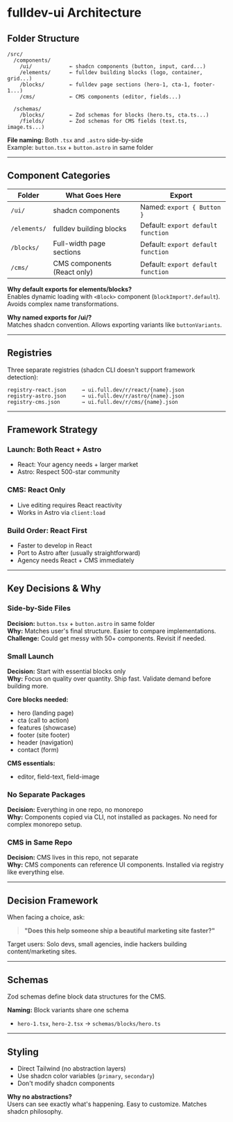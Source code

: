 # fulldev-ui Architecture

## Folder Structure

```
/src/
  /components/
    /ui/            ← shadcn components (button, input, card...)
    /elements/      ← fulldev building blocks (logo, container, grid...)
    /blocks/        ← fulldev page sections (hero-1, cta-1, footer-1...)
    /cms/           ← CMS components (editor, fields...)

  /schemas/
    /blocks/        ← Zod schemas for blocks (hero.ts, cta.ts...)
    /fields/        ← Zod schemas for CMS fields (text.ts, image.ts...)
```

**File naming:** Both `.tsx` and `.astro` side-by-side  
Example: `button.tsx` + `button.astro` in same folder

---

## Component Categories

| Folder       | What Goes Here              | Export                             |
| ------------ | --------------------------- | ---------------------------------- |
| `/ui/`       | shadcn components           | Named: `export { Button }`         |
| `/elements/` | fulldev building blocks     | Default: `export default function` |
| `/blocks/`   | Full-width page sections    | Default: `export default function` |
| `/cms/`      | CMS components (React only) | Default: `export default function` |

**Why default exports for elements/blocks?**  
Enables dynamic loading with `<Block>` component (`blockImport?.default`). Avoids complex name transformations.

**Why named exports for /ui/?**  
Matches shadcn convention. Allows exporting variants like `buttonVariants`.

---

## Registries

Three separate registries (shadcn CLI doesn't support framework detection):

```
registry-react.json     → ui.full.dev/r/react/{name}.json
registry-astro.json     → ui.full.dev/r/astro/{name}.json
registry-cms.json       → ui.full.dev/r/cms/{name}.json
```

---

## Framework Strategy

### Launch: Both React + Astro

- React: Your agency needs + larger market
- Astro: Respect 500-star community

### CMS: React Only

- Live editing requires React reactivity
- Works in Astro via `client:load`

### Build Order: React First

- Faster to develop in React
- Port to Astro after (usually straightforward)
- Agency needs React + CMS immediately

---

## Key Decisions & Why

### Side-by-Side Files

**Decision:** `button.tsx` + `button.astro` in same folder  
**Why:** Matches user's final structure. Easier to compare implementations.  
**Challenge:** Could get messy with 50+ components. Revisit if needed.

### Small Launch

**Decision:** Start with essential blocks only  
**Why:** Focus on quality over quantity. Ship fast. Validate demand before building more.

**Core blocks needed:**

- hero (landing page)
- cta (call to action)
- features (showcase)
- footer (site footer)
- header (navigation)
- contact (form)

**CMS essentials:**

- editor, field-text, field-image

### No Separate Packages

**Decision:** Everything in one repo, no monorepo  
**Why:** Components copied via CLI, not installed as packages. No need for complex monorepo setup.

### CMS in Same Repo

**Decision:** CMS lives in this repo, not separate  
**Why:** CMS components can reference UI components. Installed via registry like everything else.

---

## Decision Framework

When facing a choice, ask:

> **"Does this help someone ship a beautiful marketing site faster?"**

Target users: Solo devs, small agencies, indie hackers building content/marketing sites.

---

## Schemas

Zod schemas define block data structures for the CMS.

**Naming:** Block variants share one schema

- `hero-1.tsx`, `hero-2.tsx` → `schemas/blocks/hero.ts`

---

## Styling

- Direct Tailwind (no abstraction layers)
- Use shadcn color variables (`primary`, `secondary`)
- Don't modify shadcn components

**Why no abstractions?**  
Users can see exactly what's happening. Easy to customize. Matches shadcn philosophy.
